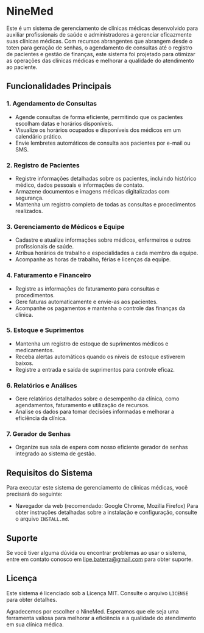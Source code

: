 # NineMed

Este é um sistema de gerenciamento de clínicas médicas desenvolvido para auxiliar profissionais de saúde e administradores a gerenciar eficazmente suas clínicas médicas. Com recursos abrangentes que abrangem desde o toten para geração de senhas, o agendamento de consultas até o registro de pacientes e gestão de finanças, este sistema foi projetado para otimizar as operações das clínicas médicas e melhorar a qualidade do atendimento ao paciente.

## Funcionalidades Principais

### 1. Agendamento de Consultas

- Agende consultas de forma eficiente, permitindo que os pacientes escolham datas e horários disponíveis.
- Visualize os horários ocupados e disponíveis dos médicos em um calendário prático.
- Envie lembretes automáticos de consulta aos pacientes por e-mail ou SMS.

### 2. Registro de Pacientes

- Registre informações detalhadas sobre os pacientes, incluindo histórico médico, dados pessoais e informações de contato.
- Armazene documentos e imagens médicas digitalizadas com segurança.
- Mantenha um registro completo de todas as consultas e procedimentos realizados.

### 3. Gerenciamento de Médicos e Equipe

- Cadastre e atualize informações sobre médicos, enfermeiros e outros profissionais de saúde.
- Atribua horários de trabalho e especialidades a cada membro da equipe.
- Acompanhe as horas de trabalho, férias e licenças da equipe.

### 4. Faturamento e Financeiro

- Registre as informações de faturamento para consultas e procedimentos.
- Gere faturas automaticamente e envie-as aos pacientes.
- Acompanhe os pagamentos e mantenha o controle das finanças da clínica.

### 5. Estoque e Suprimentos

- Mantenha um registro de estoque de suprimentos médicos e medicamentos.
- Receba alertas automáticos quando os níveis de estoque estiverem baixos.
- Registre a entrada e saída de suprimentos para controle eficaz.

### 6. Relatórios e Análises

- Gere relatórios detalhados sobre o desempenho da clínica, como agendamentos, faturamento e utilização de recursos.
- Analise os dados para tomar decisões informadas e melhorar a eficiência da clínica.

### 7. Gerador de Senhas

- Organize sua sala de espera com nosso eficiente gerador de senhas integrado ao sistema de gestão.

## Requisitos do Sistema

Para executar este sistema de gerenciamento de clínicas médicas, você precisará do seguinte:

- Navegador da web (recomendado: Google Chrome, Mozilla Firefox)
Para obter instruções detalhadas sobre a instalação e configuração, consulte o arquivo `INSTALL.md`.

## Suporte

Se você tiver alguma dúvida ou encontrar problemas ao usar o sistema, entre em contato conosco em [lipe.baterra@gmail.com](mailto:lipe.baterra@gmail.com) para obter suporte.

## Licença

Este sistema é licenciado sob a Licença MIT. Consulte o arquivo `LICENSE` para obter detalhes.

Agradecemos por escolher o NineMed. Esperamos que ele seja uma ferramenta valiosa para melhorar a eficiência e a qualidade do atendimento em sua clínica médica.
